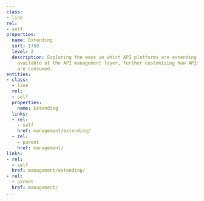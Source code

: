 ```yaml
---
class:
- line
rel:
- self
properties:
  name: Extending
  sort: 1758
  level: 2
  description: Exploring the ways in which API platforms are extending the features
    available at the API management layer, further customizing how APIs operate and
    are consumed.
entities:
- class:
  - line
  rel:
  - self
  properties:
    name: Extending
  links:
  - rel:
    - self
    href: management/extending/
  - rel:
    - parent
    href: management/
links:
- rel:
  - self
  href: management/extending/
- rel:
  - parent
  href: management/
...
```

